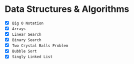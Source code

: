# Data Structures & Algorithms

- [x] `Big O Notation`
- [x] `Arrays`
- [x] `Linear Search`
- [x] `Binary Search`
- [x] `Two Crystal Balls Problem`
- [x] `Bubble Sort`
- [x] `Singly Linked List`
